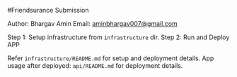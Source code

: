 #Friendsurance Submission

Author: Bhargav Amin
Email: aminbhargav007@gmail.com

Step 1: Setup infrastructure from `infrastructure` dir.
Step 2: Run and Deploy APP

Refer `infrastructure/README.md` for setup and deployment details.
App usage after deployed: `api/README.md` for deployment details.
